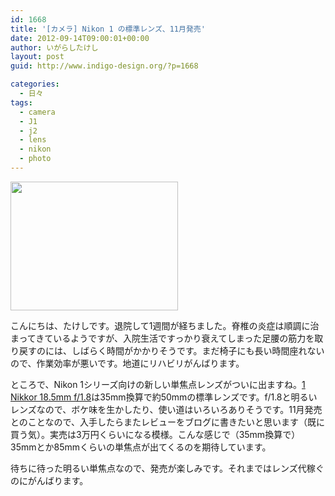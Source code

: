 ```yaml
---
id: 1668
title: '[カメラ] Nikon 1 の標準レンズ、11月発売'
date: 2012-09-14T09:00:01+00:00
author: いがらしたけし
layout: post
guid: http://www.indigo-design.org/?p=1668

categories:
  - 日々
tags:
  - camera
  - J1
  - j2
  - lens
  - nikon
  - photo
---
```

[<img src="https://lh4.googleusercontent.com/-zH1NUSXHr3Y/UFIQtKN5UhI/AAAAAAAAAgA/Y3PWUmzSM_c/s800/product_01.png" height="206" width="268" />](https://picasaweb.google.com/lh/photo/sDsbsZXLSg5uFk--tZLlyICUy36p8ez87ijyKT49HWo?feat=embedwebsite)

こんにちは、たけしです。退院して1週間が経ちました。脊椎の炎症は順調に治まってきているようですが、入院生活ですっかり衰えてしまった足腰の筋力を取り戻すのには、しばらく時間がかかりそうです。まだ椅子にも長い時間座れないので、作業効率が悪いです。地道にリハビリがんばります。

ところで、Nikon 1シリーズ向けの新しい単焦点レンズがついに出ますね。[1 Nikkor 18.5mm f/1.8](http://www.nikon-image.com/products/camera/acil/lens/1_nikkor_18.5mmf18.htm)は35mm換算で約50mmの標準レンズです。f/1.8と明るいレンズなので、ボケ味を生かしたり、使い道はいろいろありそうです。11月発売とのことなので、入手したらまたレビューをブログに書きたいと思います（既に買う気）。実売は3万円くらいになる模様。こんな感じで（35mm換算で）35mmとか85mmくらいの単焦点が出てくるのを期待しています。

待ちに待った明るい単焦点なので、発売が楽しみです。それまではレンズ代稼ぐのにがんばります。
